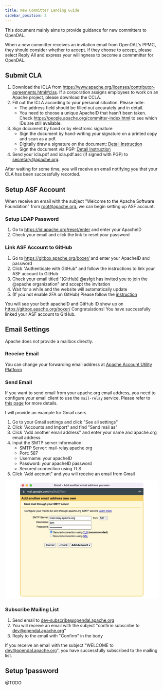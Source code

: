 ```yaml
---
title: New Committer Landing Guide
sidebar_position: 3
---
```


This document mainly aims to provide guidance for new committers to OpenDAL.

When a new committer receives an invitation email from OpenDAL's PPMC, they should consider whether to accept. If they choose to accept, please select Reply All and express your willingness to become a commmitter for OpenDAL.

## Submit CLA

1. Download the ICLA from https://www.apache.org/licenses/contributor-agreements.html#clas. If a corporation assigns employees to work on an Apache project, please download the CCLA.
2. Fill out the ICLA according to your personal situation. Please note:
    - The address field should be filled out accurately and in detail.
    - You need to choose a unique ApacheID that hasn't been taken. Check https://people.apache.org/committer-index.html to see which IDs are still available.
3. Sign document by hand or by electronic signature
    - Sign the document by hand-writing your signature on a printed copy and scan as a pdf.
    - Digitally draw a signature on the document: [Detail Instruction](https://www.apache.org/licenses/cla-faq.html#printer)
    - Sign the document via PGP: [Detail Instruction](https://www.apache.org/licenses/contributor-agreements.html#submitting)
4. Send your icla.pdf and icla.pdf.asc (if signed with PGP) to [secretary@apache.org](mailto:secretary@apache.org).

After waiting for some time, you will receive an email notifying you that your CLA has been successfully recorded.

## Setup ASF Account

When receive an email with the subject "Welcome to the Apache Software Foundation" from root@apache.org, we can begin setting up ASF account.

### Setup LDAP Password

1. Go to https://id.apache.org/reset/enter and enter your ApacheID
2. Check your email and click the link to reset your password

### Link ASF Account to GitHub

1. Go to https://gitbox.apache.org/boxer/ and enter your ApacheID and password
2. Click "Authenticate with GitHub" and follow the instructions to link your ASF account to GitHub
3. Check your email titled "[GitHub] @asfgit has invited you to join the @apache organization" and accept the invitation
4. Wait for a while and the website will automatically update
5. (If you not enable 2FA on GitHub) Please follow the [instruction](https://docs.github.com/en/authentication/securing-your-account-with-two-factor-authentication-2fa/configuring-two-factor-authentication)

You will see your both apacheID and GitHub ID show up on https://gitbox.apache.org/boxer/
Congratulations! You have successfully linked your ASF account to GitHub.


## Email Settings

Apache does not provide a mailbox directly.

### Receive Email

You can change your forwarding email address at [Apache Account Utility Platform](https://id.apache.org/)

### Send Email 

If you want to send email from your apache.org email address, you need to configure your email client to use the `mail-relay` service. Please refer to [this page](https://infra.apache.org/committer-email.html) for more details.

I will provide an example for Gmail users.

1. Go to your Gmail settings and click "See all settings"
2. Click "Accounts and Import" and find "Send mail as"
3. Click "Add another email address" and enter your name and apache.org email address
4. Input the SMTP server information:
    - SMTP Server: mail-relay.apache.org
    - Port: 587
    - Username: your apacheID
    - Password: your apacheID password
    - Secured connection using TLS
5. Click "Add account" and you will receive an email from Gmail

![Gmail Settings](gmail-smtp-setting.jpg)

### Subscribe Mailing List

1. Send email to [dev-subscribe@opendal.apache.org](mailto:dev-subscribe@opendal.apache.org)
2. You will receive an email with the subject "confirm subscribe to dev@opendal.apache.org"
3. Reply to the email with "Confirm" in the body

If you receive an email with the subject "WELCOME to dev@opendal.apache.org", you have successfully subscribed to the mailing list.

## Setup 1password
@TODO
